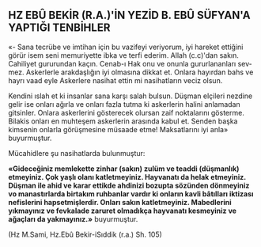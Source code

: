 ## HZ EBÛ BEKİR (R.A.)'İN YEZİD B. EBÛ SÜFYAN'A YAPTIĞI TENBİHLER

«- Sana tecrübe ve imtihan için bu vazifeyi veriyorum, iyi hareket ettiğini görür isem seni memuriyette ibka ve terfi ederim. Allah (c.c)'dan sakın. Cahiliyet gururundan kaçın. Cenab-ı Hak onu ve onunla gururlananları sev­mez. Askerlerle arakdaşlığın iyi olmasına dikkat et. Onlara hayırdan bahs ve hayrı vaad ey­le Askerlere nasihat ettin mi nasihatların veciz olsun.

Kendini ıslah et ki insanlar sana karşı sa­lah bulsun. Düşman elçileri nezdine gelir ise onları ağırla ve onları fazla tutma ki askerlerin halini anlamadan gitsinler. Onlara askerlerini gösterecek olursan zaif noktalarını gösterme. Bilakis onları en muhteşem askerlerin arasında kabul et. Senden başka kimsenin onlarla görüşmesine müsaade etme! Maksatlarını iyi anla» buyurmuştur.

Mücahidlere şu nasihatlarda bulunmuştur:

**«Gideceğiniz memlekette zinhar (sakın) zu­lüm ve teaddi (düşmanlık) etmeyiniz. Çok yaş­lı olanı katletmeyiniz. Hayvanatı da helak etme­yiniz. Düşman ile ahid ve karar ettikde ahdini­zi bozupta sözünden dönmeyiniz vo manastırlar­da birtakım ruhbanlar vardır ki onların kavli bâtılları iktizası nefislerini hapsetmişlerdir. Onları sakın katletmeyiniz. Mabedlerini yıkmayınız ve fevkalade zaruret olmadıkça hayvanatı kesmeyiniz ve ağaçları da yakmayınız.»** buyurmuştur.

(Hz M.Sami, Hz.Ebû Bekir-iSıddik (r.a.) Sh. 105)

